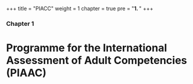 +++
title = "PIACC"
weight = 1
chapter = true
pre = "<b>1. </b>"
+++

### Chapter 1

# Programme for the International Assessment of Adult Competencies (PIAAC)
